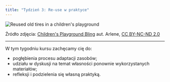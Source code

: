 ```yaml
---
title: "Tydzień 3: Re-use w praktyce"
---
```



![Reused old tires in a children's playground][1]

Źródło zdjęcia: [Children's Playground Bling][2] aut. Arlene, [CC BY-NC-ND 2.0][3]


----------


W tym tygodniu kursu zachęcamy cię do:

 - pogłębienia procesu adaptacji zasobów; 
 - udziału w dyskusji na temat własności ponownie wykorzystanych materiałów;
 - refleksji i podzielenia się własną praktyką.




  [1]: http://s3.postimg.org/lv9uiexvn/1034886253_5045b2f68b.jpg
  [2]: https://www.flickr.com/photos/arlenemc/1034886253/
  [3]: https://creativecommons.org/licenses/by-nc-nd/2.0/
  [4]: http://www.eschoolnews.com/2015/08/07/creating-oers-722/2/
  [5]: https://open.uct.ac.za/bitstream/handle/11427/12937/WillmersOpenLicensing2015.pdf?sequence=3
